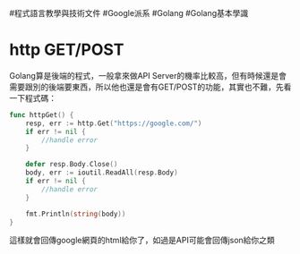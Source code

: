 #程式語言教學與技術文件 #Google派系 #Golang #Golang基本學識
# http GET/POST

Golang算是後端的程式，一般拿來做API Server的機率比較高，但有時候還是會需要跟別的後端要東西，所以他也還是會有GET/POST的功能，其實也不難，先看一下程式碼：

```go
func httpGet() {
	resp, err := http.Get("https://google.com/")
	if err != nil {
		//handle error
	}

	defer resp.Body.Close()
	body, err := ioutil.ReadAll(resp.Body)
	if err != nil {
		//handle error
	}

	fmt.Println(string(body))
}
```

這樣就會回傳google網頁的html給你了，如過是API可能會回傳json給你之類